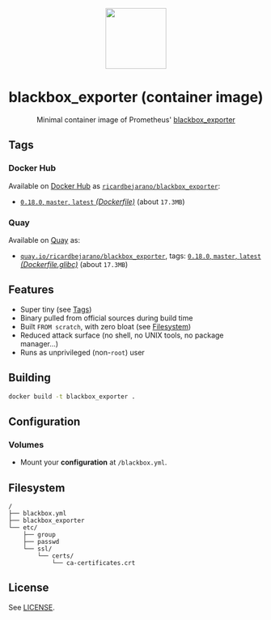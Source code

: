 <p align="center"><img src="https://emojipedia-us.s3.dualstack.us-west-1.amazonaws.com/thumbs/320/apple/198/fire-extinguisher_1f9ef.png" width="120px"></p>
<h1 align="center">blackbox_exporter (container image)</h1>
<p align="center">Minimal container image of Prometheus' <a href="https://github.com/prometheus/blackbox_exporter">blackbox_exporter</a></p>


## Tags

### Docker Hub

Available on [Docker Hub](https://hub.docker.com) as [`ricardbejarano/blackbox_exporter`](https://hub.docker.com/r/ricardbejarano/blackbox_exporter):

- [`0.18.0`, `master`, `latest` *(Dockerfile)*](https://github.com/ricardbejarano/blackbox_exporter/blob/master/Dockerfile) (about `17.3MB`)

### Quay

Available on [Quay](https://quay.io) as:

- [`quay.io/ricardbejarano/blackbox_exporter`](https://quay.io/repository/ricardbejarano/blackbox_exporter), tags: [`0.18.0`, `master`, `latest` *(Dockerfile.glibc)*](https://github.com/ricardbejarano/blackbox_exporter/blob/master/Dockerfile.glibc) (about `17.3MB`)


## Features

* Super tiny (see [Tags](#tags))
* Binary pulled from official sources during build time
* Built `FROM scratch`, with zero bloat (see [Filesystem](#filesystem))
* Reduced attack surface (no shell, no UNIX tools, no package manager...)
* Runs as unprivileged (non-`root`) user


## Building

```bash
docker build -t blackbox_exporter .
```


## Configuration

### Volumes

- Mount your **configuration** at `/blackbox.yml`.


## Filesystem

```
/
├── blackbox.yml
├── blackbox_exporter
└── etc/
    ├── group
    ├── passwd
    └── ssl/
        └── certs/
            └── ca-certificates.crt
```


## License

See [LICENSE](https://github.com/ricardbejarano/blackbox_exporter/blob/master/LICENSE).
